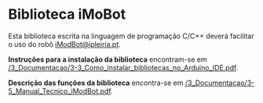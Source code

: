 
# Biblioteca iMoBot

Esta biblioteca escrita na linguagem de programação C/C++ deverá facilitar o uso do robô iModBot@ipleiria.pt.

**Instruções para a instalação da biblioteca** encontram-se em [/3_Documentacao/3-3_Como_instalar_bibliotecas_no_Arduino_IDE.pdf](https://github.com/Guilherme010101/iModBot/blob/ArduinoOTA/3_Documentacao/Novo_3-06_Add_Arduino_IDE_Libraries.pdf).

**Descrição das funções da biblioteca** encontra-se em [/3_Documentacao/3-5_Manual_Tecnico_iModBot.pdf](https://github.com/ipleiria-robotics/iModBot/blob/master/3_Documentacao/3-5_Manual_Tecnico_iModBot.pdf).

